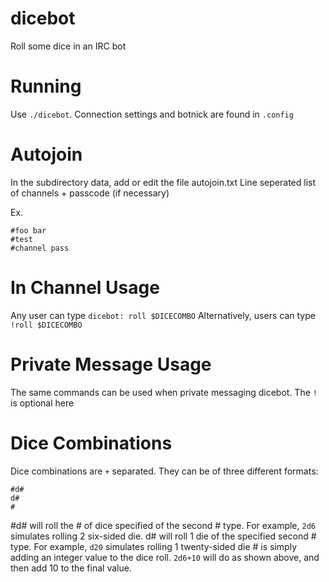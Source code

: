# dicebot
Roll some dice in an IRC bot

# Running

Use `./dicebot`. Connection settings and botnick are found in `.config`

# Autojoin

In the subdirectory data, add or edit the file autojoin.txt
Line seperated list of channels + passcode (if necessary)

Ex.
```
#foo bar
#test
#channel pass
```

# In Channel Usage

Any user can type `dicebot: roll $DICECOMBO`
Alternatively, users can type `!roll $DICECOMBO`

# Private Message Usage
The same commands can be used when private messaging dicebot. The `!` is optional here

# Dice Combinations
Dice combinations are `+` separated. They can be of three different formats:
```
#d#
d#
#
```
\#d# will roll the # of dice specified of the second # type. For example, `2d6` simulates rolling 2 six-sided die.
d# will roll 1 die of the specified second # type. For example, `d20` simulates rolling 1 twenty-sided die
\# is simply adding an integer value to the dice roll. `2d6+10` will do as shown above, and then add 10 to the final value.
